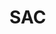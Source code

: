 # SAC
<html>
 <head>
 <script>
 (function () {
 const template = document.createElement('template')
 template.innerHTML = `
 <style>
 </style>
 <div id="root" style="width: 100%; height: 100%;">
 Hello WebComponent
 </div>
 `
 class Main extends HTMLElement {
 constructor () {
 super()
 this._shadowRoot = this.attachShadow({ mode: 'open' })
 this._shadowRoot.appendChild(template.content.cloneNode(true))
 this._root = this._shadowRoot.getElementById('root')
 }
 }
 customElements.define('com-sap-sac-exercise-xxx-main', Main)
 })()
 </script>
 </head>
 <body>
 <com-sap-sac-exercise-xxx-main></com-sap-sac-exercise-xxx-main>
 </body>
</html>
